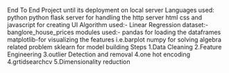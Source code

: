 End To End Project until its deployment on local server
Languages used:
python
python flask server for handling the http server 
html css and javascript for creating UI
Algorithm used:-
Linear Regression
dataset:-
banglore_house_prices
modules used:-
pandas for loading the dataframes
matplotlib-for visualizing the features i.e.barplot
numpy for solving algebra related problem
sklearn for model building
Steps
1.Data Cleaning
2.Feature Engineering
3.outlier Detection and removal
4.one hot encoding
4.grtidsearchcv
5.Dimensionality reduction
